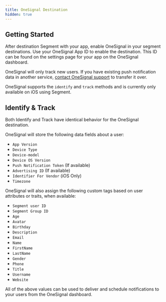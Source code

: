 ```yaml
---
title: OneSignal Destination
hidden: true
---
```


## Getting Started

After destination Segment with your app, enable OneSignal in your segment destinations. Use your OneSignal App ID to enable the destination. This ID can be found on the settings page for your app on the OneSignal dashboard.

OneSignal will only track new users. If you have existing push notification data in another service, [contact OneSignal support](mailto:support@onesignal.com) to transfer it over.

OneSignal supports the `identify` and `track` methods and is currently only available on iOS using Segment.


## Identify & Track

Both Identify and Track have identical behavior for the OneSignal destination.

OneSignal will store the following data fields about a user:

- `App Version`
- `Device Type`
- `Device-model`
- `Device OS Version`
- `Push Notification Token` (If available)
- `Advertising ID` (If available)
- `Identifier For Vendor` (iOS Only)
- `Timezone`

OneSignal will also assign the following custom tags based on user attributes or traits, when available:

- `Segment user ID`
- `Segment Group ID`
- `Age`
- `Avatar`
- `Birthday`
- `Description`
- `Email`
- `Name`
- `FirstName`
- `LastName`
- `Gender`
- `Phone`
- `Title`
- `Username`
- `Website`

All of the above values can be used to deliver and schedule notifications to your users from the OneSignal dashboard.
